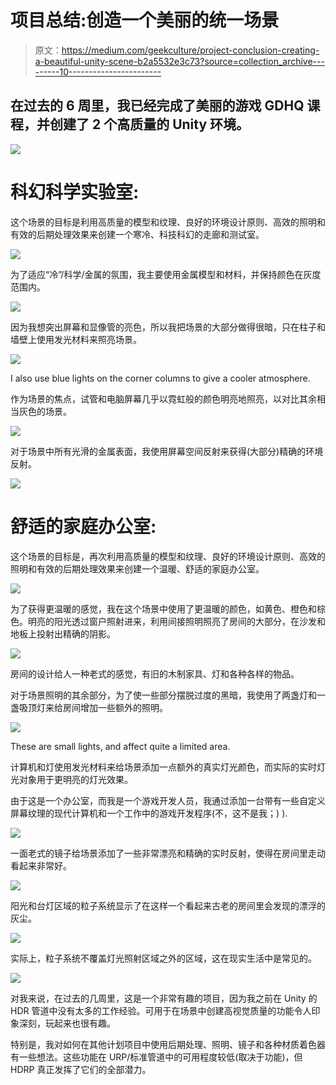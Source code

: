# 项目总结:创造一个美丽的统一场景

> 原文：<https://medium.com/geekculture/project-conclusion-creating-a-beautiful-unity-scene-b2a5532e3c73?source=collection_archive---------10----------------------->

## 在过去的 6 周里，我已经完成了美丽的游戏 GDHQ 课程，并创建了 2 个高质量的 Unity 环境。

![](img/75bd457e1ac950bb7abb4631f6db9633.png)

# 科幻科学实验室:

这个场景的目标是利用高质量的模型和纹理、良好的环境设计原则、高效的照明和有效的后期处理效果来创建一个寒冷、科技科幻的走廊和测试室。

![](img/654de3bf85916f52a84e2bcfb06cb24f.png)

为了适应“冷”/科学/金属的氛围，我主要使用金属模型和材料，并保持颜色在灰度范围内。

![](img/863cc26c64eec651ef13be73d098015d.png)

因为我想突出屏幕和显像管的亮色，所以我把场景的大部分做得很暗，只在柱子和墙壁上使用发光材料来照亮场景。

![](img/1719aa08fb102d0433871e26de798948.png)

I also use blue lights on the corner columns to give a cooler atmosphere.

作为场景的焦点，试管和电脑屏幕几乎以霓虹般的颜色明亮地照亮，以对比其余相当灰色的场景。

![](img/3992ea3f4dc44f7dfe1406bbbb11d500.png)

对于场景中所有光滑的金属表面，我使用屏幕空间反射来获得(大部分)精确的环境反射。

![](img/7945931996c9b7996cd1f72a903e08ff.png)

# 舒适的家庭办公室:

这个场景的目标是，再次利用高质量的模型和纹理、良好的环境设计原则、高效的照明和有效的后期处理效果来创建一个温暖、舒适的家庭办公室。

![](img/99189e79f4daa1689cfdc151adc2e08a.png)

为了获得更温暖的感觉，我在这个场景中使用了更温暖的颜色，如黄色、橙色和棕色。明亮的阳光透过窗户照射进来，利用间接照明照亮了房间的大部分，在沙发和地板上投射出精确的阴影。

![](img/ebe972005c549c2089636c0e67caf0cf.png)

房间的设计给人一种老式的感觉，有旧的木制家具、灯和各种各样的物品。

对于场景照明的其余部分，为了使一些部分摆脱过度的黑暗，我使用了两盏灯和一盏吸顶灯来给房间增加一些额外的照明。

![](img/72f4ad49e8c36b8cbc02a992009705fe.png)

These are small lights, and affect quite a limited area.

计算机和灯使用发光材料来给场景添加一点额外的真实灯光颜色，而实际的实时灯光对象用于更明亮的灯光效果。

由于这是一个办公室，而我是一个游戏开发人员，我通过添加一台带有一些自定义屏幕纹理的现代计算机和一个工作中的游戏开发程序(不，这不是我；) ).

![](img/7d8a9b09379c867335d4f24e7097187a.png)

一面老式的镜子给场景添加了一些非常漂亮和精确的实时反射，使得在房间里走动看起来非常好。

![](img/28cc4fafcff662b8506f9bb02f97cf2c.png)

阳光和台灯区域的粒子系统显示了在这样一个看起来古老的房间里会发现的漂浮的灰尘。

![](img/553ee55daf6eb7563fec59b7de8d94df.png)

实际上，粒子系统不覆盖灯光照射区域之外的区域，这在现实生活中是常见的。

![](img/ce9d81e6c9b11d35180b7388a5222bbc.png)

对我来说，在过去的几周里，这是一个非常有趣的项目，因为我之前在 Unity 的 HDR 管道中没有太多的工作经验。可用于在场景中创建高视觉质量的功能令人印象深刻，玩起来也很有趣。

特别是，我对如何在其他计划项目中使用后期处理、照明、镜子和各种材质着色器有一些想法。这些功能在 URP/标准管道中的可用程度较低(取决于功能)，但 HDRP 真正发挥了它们的全部潜力。